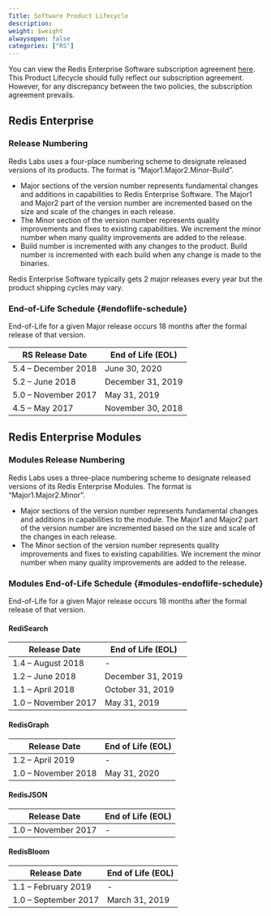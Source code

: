 ```yaml
---
Title: Software Product Lifecycle
description:
weight: $weight
alwaysopen: false
categories: ["RS"]
---
```

You can view the Redis Enterprise Software subscription agreement [here](https://redislabs.com/company/terms-of-use#software).
This Product Lifecycle should fully reflect our subscription agreement.
However, for any discrepancy between the two policies, the subscription agreement prevails.

## Redis Enterprise

### Release Numbering

Redis Labs uses a four-place numbering scheme to designate released versions of its products.
The format is “Major1.Major2.Minor-Build”.

- Major sections of the version number represents fundamental changes and additions in
    capabilities to Redis  Enterprise Software. The Major1 and Major2 part of the
    version number are incremented based on the size and scale of the changes in each
    release.
- The Minor section of the version number represents quality improvements and fixes to
    existing capabilities. We increment the minor number when many quality improvements
    are added to the release.
- Build number is incremented with any changes to the product. Build number is
    incremented with each build when any change is made to the binaries.

Redis Enterprise Software typically gets 2 major releases every year but the product shipping cycles may vary.

### End-of-Life Schedule {#endoflife-schedule}

End-of-Life for a given Major release occurs 18 months after the formal release of
that version.

| RS Release Date | End of Life (EOL)  |
| ----------------------------------------- | ------------------ |
| 5.4 – December 2018                       | June 30, 2020      |
| 5.2 – June 2018                           | December 31, 2019  |
| 5.0 – November 2017                       | May 31, 2019       |
| 4.5 – May 2017                            | November 30, 2018  |

## Redis Enterprise Modules

### Modules Release Numbering

Redis Labs uses a three-place numbering scheme to designate released versions of its Redis Enterprise Modules.
The format is “Major1.Major2.Minor”.

- Major sections of the version number represents fundamental changes and additions in
    capabilities to the module. The Major1 and Major2 part of the
    version number are incremented based on the size and scale of the changes in each
    release.
- The Minor section of the version number represents quality improvements and fixes to
    existing capabilities. We increment the minor number when many quality improvements
    are added to the release.

### Modules End-of-Life Schedule {#modules-endoflife-schedule}

End-of-Life for a given Major release occurs 18 months after the formal release of
that version.

#### RediSearch

| Release Date | End of Life (EOL)  |
| ----------------------------------------- | ------------------ |
| 1.4 – August 2018                         | -                  |
| 1.2 – June 2018                           | December 31, 2019  |
| 1.1 – April 2018                          | October 31, 2019   |
| 1.0 – November 2017                       | May 31, 2019       |

#### RedisGraph

| Release Date | End of Life (EOL)  |
| ----------------------------------------- | ------------------ |
| 1.2 – April 2019                          | -                  |
| 1.0 – November 2018                       | May 31, 2020       |

#### RedisJSON

| Release Date | End of Life (EOL)  |
| ----------------------------------------- | ------------------ |
| 1.0 – November 2017                       | -                  |

#### RedisBloom

| Release Date | End of Life (EOL)  |
| ----------------------------------------- | ------------------ |
| 1.1 – February 2019                       | -                  |
| 1.0 – September 2017                      | March 31, 2019     |
